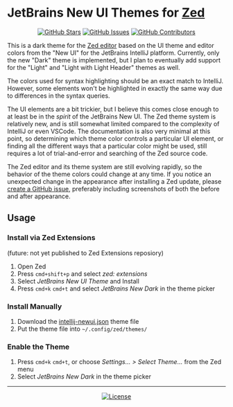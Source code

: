 # JetBrains New UI Themes for [Zed](https://zed.dev/)

<p align="center">
	<a href="https://github.com/kpitt/zed-theme-intellij-newui/stargazers"><img alt="GitHub Stars" src="https://img.shields.io/github/stars/kpitt/zed-theme-intellij-newui?style=for-the-badge&labelColor=393B40&color=3574F0"></a>
	<a href="https://github.com/kpitt/zed-theme-intellij-newui/issues"><img alt="GitHub Issues" src="https://img.shields.io/github/issues/kpitt/zed-theme-intellij-newui?style=for-the-badge&labelColor=393B40&color=BD5757"></a>
	<a href="https://github.com/kpitt/zed-theme-intellij-newui/contributors"><img alt="GitHub Contributors" src="https://img.shields.io/github/contributors/kpitt/zed-theme-intellij-newui?style=for-the-badge&labelColor=393B40&color=24A394"></a>
</p>

This is a dark theme for the [Zed editor](https://zed.dev/) based on the UI theme and editor colors from the "New UI" for the JetBrains IntelliJ platform.  Currently, only the new "Dark" theme is implemented, but I plan to eventually add support for the "Light" and "Light with Light Header" themes as well.

The colors used for syntax highlighting should be an exact match to IntelliJ. However, some elements won't be highlighted in exactly the same way due to differences in the syntax queries.

The UI elements are a bit trickier, but I believe this comes close enough to at least be in the _spirit_ of the JetBrains New UI.  The Zed theme system is relatively new, and is still somewhat limited compared to the complexity of IntelliJ or even VSCode.  The documentation is also very minimal at this point, so determining which theme color controls a particular UI element, or finding all the different ways that a particular color might be used, still requires a lot of trial-and-error and searching of the Zed source code.

The Zed editor and its theme system are still evolving rapidly, so the behavior of the theme colors could change at any time.  If you notice an unexpected change in the appearance after installing a Zed update, please [create a GitHub issue](https://github.com/kpitt/zed-theme-intellij-newui/issues/new/choose), preferably including screenshots of both the before and after appearance.

## Usage

### Install via Zed Extensions

(future: not yet published to Zed Extensions reposiory)

1. Open Zed
2. Press `cmd+shift+p` and select _zed: extensions_
3. Select _JetBrains New UI Theme_ and Install
4. Press `cmd+k` `cmd+t` and select _JetBrains New Dark_ in the theme picker

### Install Manually

1. Download the [intellij-newui.json](./themes/intellij-newui.json) theme file
2. Put the theme file into `~/.config/zed/themes/`

### Enable the Theme

1. Press `cmd+k` `cmd+t`, or choose _Settings... > Select Theme..._ from the Zed menu
2. Select _JetBrains New Dark_ in the theme picker

---

<p align="center">
  <a href="https://github.com/kpitt/zed-theme-intellij-newui/blob/main/LICENSE.txt"><img alt="License" src="https://img.shields.io/github/license/kpitt/zed-theme-intellij-newui?style=for-the-badge&labelColor=393B40&color=3574F0"></a>
</p>
